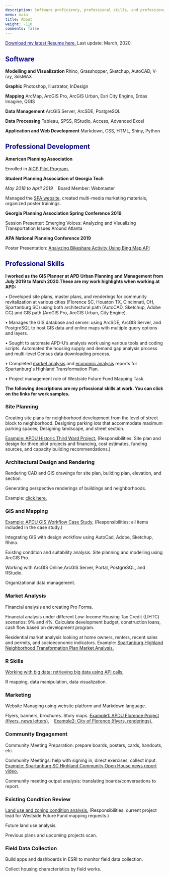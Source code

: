 ```yaml
---
description: Software proficiency, professional skills, and professional development.
menu: main
title: About
weight: -110
comments: false
---
```


<a href="/images/MengGao_Resume_2020_03.pdf" target="_blank"><span style="color:navy">Download my latest Resume here.</span> </a> Last update: March, 2020.


## <span style="color:navy">Software</span>

**Modelling and Visualization** Rhino, Grasshopper, Sketchup, AutoCAD, V-ray, 3dsMAX

**Graphic** Photoshop, Illustrator, InDesign

**Mapping** ArcMap, ArcGIS Pro,  ArcGIS Urban, Esri City Engine,  Erdas Imagine, QGIS

**Data Management** ArcGIS Server, ArcSDE, PostgreSQL

**Data Processing** Tableau, SPSS, RStudio, Access, Advanced Excel

**Application and Web Development** Markdown, CSS, HTML, Shiny, Python


## <span style="color:navy">Professional Development</span>


**American Planning Association** 

Enrolled in [AICP Pilot Program.](https://www.planning.org/aicp/candidate/)

**Student Planning Association of Georgia Tech** 

*May 2018 to April 2019*&nbsp;&nbsp;&nbsp; Board Member: Webmaster 

Managed the [SPA website](www.georgiatechspa.com), created multi-media marketing materials, organized poster trainings.

**Georgia Planning Association Spring Conference 2019** 

Session Presenter: Emerging Voices: Analyzing and Visualizing Transportation Issues Around Atlanta

**APA National Planning Conference 2019**


Poster Presentation: [Analyzing Bikeshare Activity Using Bing Map API](/doc/analyzing-bikeshare-activity-using-r-and-bing-api/)






## <span style="color:navy">Professional Skills</span>


**I worked as the GIS Planner at APD Urban Planning and Management from July 2019 to March 2020.These are my work highlights when working at APD:**



• Developed site plans, master plans, and renderings  for community revitalization at various cities (Florence SC, Houston TX, Cincinnati, OH, Spartanburg SC) using both architectural path (AutoCAD, Sketchup, Adobe CC) and GIS path (ArcGIS Pro, ArcGIS Urban, City Engine).

• Manages the GIS database and server: using ArcSDE, ArcGIS Server, and PostgreSQL to host GIS data and online maps with multiple query options and layers.

• Sought to automate APD-U’s analysis work using various tools and coding scripts. Automated the housing supply and demand gap analysis process and multi-level Census data downloading process.

• Completed [market analysis](https://highlandtransformationplan.files.wordpress.com/2019/09/9.17.19-steering-committee-meeting_sml.pdf#page=22")  and [economic analysis](https://highlandtransformationplan.files.wordpress.com/2019/12/11.5.19-steering-committee-mtg4.pdf#page=16") reports for Spartanburg's Highland Transformation Plan.

• Project management role of Westside Future Fund Mapping Task.

**The following descriptions are my prfossional skills at work. You can click on the links for work samples.**

### Site Planning 

Creating site plans for neighborhood development from the level of street block to neighborhood.
Designing parking lots that accommodate maximum parking spaces; Designing landscape, and street section.

[Example: APDU Historic Third Ward Project.](https://apdurban.com/projects/historic-third-ward-real-estate-advisory-services/)
(Responsibilities: Site plan and design for three pilot projects and financing, cost estimates, funding sources, and capacity building recommendations.)

### Architectural Design and Rendering 

Rendering CAD and GIS drawings for site plan, building plan,  elevation, and section.

Generating perspective renderings of buildings and neighborhoods.

Example: [click here.](https://apdurban.com/projects/historic-third-ward-real-estate-advisory-services/)



### GIS and Mapping

[Example: APDU GIS Workflow Case Study.](https://apdurban.com/projects/how-gis-supports-neighborhood-planning/)
(Responsibilities: all items included in the case study.)

Integrating GIS with design workflow using AutoCad, Adobe, Sketchup, Rhino.

Existing condition and suitability analysis. Site planning and modelling using ArcGIS Pro.

Working with ArcGIS Online,ArcGIS Server, Portal, PostgreSQL, and RStudio.

Organizational data management.


### Market Analysis

Financial analysis and  creating Pro Forma.

Financial analysis under different Low-Income Housing Tax Credit (LIHTC) scenarios:  9% and 4%.
Calculate development budget, construction loans, cash flow based on development program.

Residential market analysis looking at home owners, renters, recent sales and permits, and socioeconomic indicators. Example: [Spartanburg Highland Neighborhood Transformation Plan Market Analysis.](https://highlandtransformationplan.files.wordpress.com/2019/09/9.17.19-steering-committee-meeting_sml.pdf#page=22")

### R Skills

[Working with big data: retrieving big data using API calls.](/doc/analyzing-bikeshare-activity-using-r-and-bing-api/) 

R mapping, data manipulation, data visualization.

### Marketing

Website Managing using website platform and Markdown language.

Flyers, banners, brochures. Story maps. [Example1: APDU Florence Project (flyers, news letters).](https://apdurban.com/projects/city-of-florence-marketing-and-branding-strategy/)
 &nbsp;&nbsp;  [Example2: City of Florence (flyers, renderings).](http://florenceneighborhoods.com/old-carver-station/)
 
### Community Engagement 

Community Meeting Preparation: prepare boards, posters, cards, handouts, etc.

Community Meetings: help with signing in, direct exercises, collect input.
&nbsp;  [Example: Spartanburg SC Highland Community Open House news report video.](https://www.youtube.com/watch?v=nnnLGNO_UMs)

Community meeting output analysis: translating boards/conversations to report.
 
 
### Existing Condition Review

[Land use and zoning condition analysis.](https://apdurban.com/projects/westside-future-fund-land-use-framework-plan/) 
(Responsibilities: current project lead for Westside Future Fund mapping requests.)

Future land use analysis. 

Previous plans and upcoming projects scan.
 
 
 
### Field Data Collection

Build apps and dashboards in ESRI to monitor field data collection.

Collect housing characteristics by field works.

